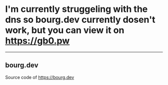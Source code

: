 # I'm currently struggeling with the dns so bourg.dev currently dosen't work, but you can view it on https://gb0.pw
---
## bourg.dev
Source code of https://bourg.dev
